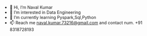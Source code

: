 - 👋 Hi, I’m Naval Kumar
- 👀 I’m interested in Data Engineering 
- 🌱 I’m currently learning Pyspark,Sql,Python
- 📫 Reach me naval.kumar.73216@gmail.com and contact num. +91 8318728193

<!---
navalkumar83/navalkumar83 is a ✨ special ✨ repository because its `README.md` (this file) appears on your GitHub profile.
You can click the Preview link to take a look at your changes.
--->
